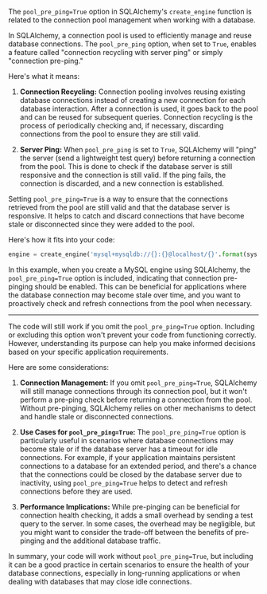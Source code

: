 The `pool_pre_ping=True` option in SQLAlchemy's `create_engine` function is related to the connection pool management when working with a database.

In SQLAlchemy, a connection pool is used to efficiently manage and reuse database connections. The `pool_pre_ping` option, when set to `True`, enables a feature called "connection recycling with server ping" or simply "connection pre-ping."

Here's what it means:

1. **Connection Recycling:** Connection pooling involves reusing existing database connections instead of creating a new connection for each database interaction. After a connection is used, it goes back to the pool and can be reused for subsequent queries. Connection recycling is the process of periodically checking and, if necessary, discarding connections from the pool to ensure they are still valid.

2. **Server Ping:** When `pool_pre_ping` is set to `True`, SQLAlchemy will "ping" the server (send a lightweight test query) before returning a connection from the pool. This is done to check if the database server is still responsive and the connection is still valid. If the ping fails, the connection is discarded, and a new connection is established.

Setting `pool_pre_ping=True` is a way to ensure that the connections retrieved from the pool are still valid and that the database server is responsive. It helps to catch and discard connections that have become stale or disconnected since they were added to the pool.

Here's how it fits into your code:

```python
engine = create_engine('mysql+mysqldb://{}:{}@localhost/{}'.format(sys.argv[1], sys.argv[2], sys.argv[3]), pool_pre_ping=True)
```

In this example, when you create a MySQL engine using SQLAlchemy, the `pool_pre_ping=True` option is included, indicating that connection pre-pinging should be enabled. This can be beneficial for applications where the database connection may become stale over time, and you want to proactively check and refresh connections from the pool when necessary.

<hr>

The code will still work if you omit the `pool_pre_ping=True` option. Including or excluding this option won't prevent your code from functioning correctly. However, understanding its purpose can help you make informed decisions based on your specific application requirements.

Here are some considerations:

1. **Connection Management:** If you omit `pool_pre_ping=True`, SQLAlchemy will still manage connections through its connection pool, but it won't perform a pre-ping check before returning a connection from the pool. Without pre-pinging, SQLAlchemy relies on other mechanisms to detect and handle stale or disconnected connections.

2. **Use Cases for `pool_pre_ping=True`:** The `pool_pre_ping=True` option is particularly useful in scenarios where database connections may become stale or if the database server has a timeout for idle connections. For example, if your application maintains persistent connections to a database for an extended period, and there's a chance that the connections could be closed by the database server due to inactivity, using `pool_pre_ping=True` helps to detect and refresh connections before they are used.

3. **Performance Implications:** While pre-pinging can be beneficial for connection health checking, it adds a small overhead by sending a test query to the server. In some cases, the overhead may be negligible, but you might want to consider the trade-off between the benefits of pre-pinging and the additional database traffic.

In summary, your code will work without `pool_pre_ping=True`, but including it can be a good practice in certain scenarios to ensure the health of your database connections, especially in long-running applications or when dealing with databases that may close idle connections.
